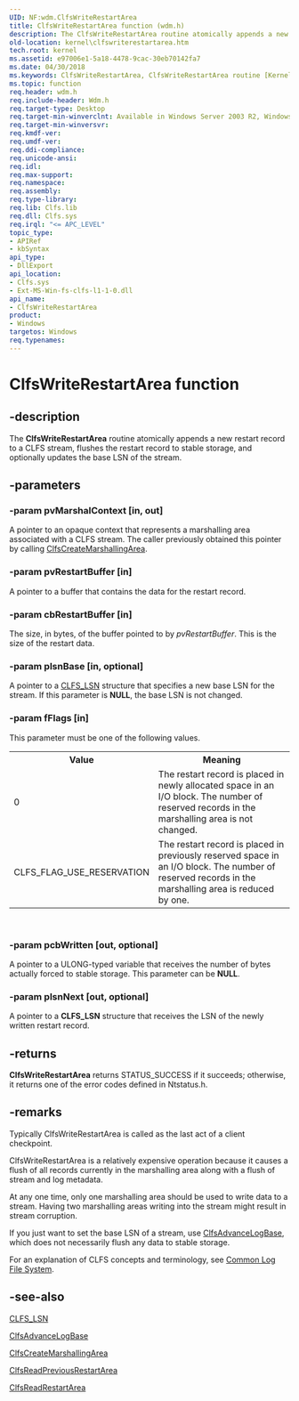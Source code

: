 ```yaml
---
UID: NF:wdm.ClfsWriteRestartArea
title: ClfsWriteRestartArea function (wdm.h)
description: The ClfsWriteRestartArea routine atomically appends a new restart record to a CLFS stream, flushes the restart record to stable storage, and optionally updates the base LSN of the stream.
old-location: kernel\clfswriterestartarea.htm
tech.root: kernel
ms.assetid: e97006e1-5a18-4478-9cac-30eb70142fa7
ms.date: 04/30/2018
ms.keywords: ClfsWriteRestartArea, ClfsWriteRestartArea routine [Kernel-Mode Driver Architecture], Clfs_b2bfac14-eb9c-4323-af79-ab8bebf06f79.xml, kernel.clfswriterestartarea, wdm/ClfsWriteRestartArea
ms.topic: function
req.header: wdm.h
req.include-header: Wdm.h
req.target-type: Desktop
req.target-min-winverclnt: Available in Windows Server 2003 R2, Windows Vista, and later versions of Windows.
req.target-min-winversvr: 
req.kmdf-ver: 
req.umdf-ver: 
req.ddi-compliance: 
req.unicode-ansi: 
req.idl: 
req.max-support: 
req.namespace: 
req.assembly: 
req.type-library: 
req.lib: Clfs.lib
req.dll: Clfs.sys
req.irql: "<= APC_LEVEL"
topic_type:
- APIRef
- kbSyntax
api_type:
- DllExport
api_location:
- Clfs.sys
- Ext-MS-Win-fs-clfs-l1-1-0.dll
api_name:
- ClfsWriteRestartArea
product:
- Windows
targetos: Windows
req.typenames: 
---
```


# ClfsWriteRestartArea function


## -description


The <b>ClfsWriteRestartArea</b> routine atomically appends a new restart record to a CLFS stream, flushes the restart record to stable storage, and optionally updates the base LSN of the stream.


## -parameters




### -param pvMarshalContext [in, out]

A pointer to an opaque context that represents a marshalling area associated with a CLFS stream. The caller previously obtained this pointer by calling <a href="https://msdn.microsoft.com/library/windows/hardware/ff541520">ClfsCreateMarshallingArea</a>.


### -param pvRestartBuffer [in]

A pointer to a buffer that contains the data for the restart record.


### -param cbRestartBuffer [in]

The size, in bytes, of the buffer pointed to by <i>pvRestartBuffer</i>. This is the size of the restart data.


### -param plsnBase [in, optional]

A pointer to a <a href="https://msdn.microsoft.com/library/windows/hardware/ff541824">CLFS_LSN</a> structure that specifies a new base LSN for the stream. If this parameter is <b>NULL</b>, the base LSN is not changed.


### -param fFlags [in]

This parameter must be one of the following values.

<table>
<tr>
<th>Value</th>
<th>Meaning</th>
</tr>
<tr>
<td>
0

</td>
<td>
The restart record is placed in newly allocated space in an I/O block. The number of reserved records in the marshalling area is not changed.

</td>
</tr>
<tr>
<td>
CLFS_FLAG_USE_RESERVATION

</td>
<td>
The restart record is placed in previously reserved space in an I/O block. The number of reserved records in the marshalling area is reduced by one.

</td>
</tr>
</table>
 


### -param pcbWritten [out, optional]

A pointer to a ULONG-typed variable that receives the number of bytes actually forced to stable storage. This parameter can be <b>NULL</b>.


### -param plsnNext [out, optional]

A pointer to a <b>CLFS_LSN</b> structure that receives the LSN of the newly written restart record.


## -returns



<b>ClfsWriteRestartArea</b> returns STATUS_SUCCESS if it succeeds; otherwise, it returns one of the error codes defined in Ntstatus.h.




## -remarks



Typically ClfsWriteRestartArea is called as the last act of a client checkpoint.

ClfsWriteRestartArea is a relatively expensive operation because it causes a flush of all records currently in the marshalling area along with a flush of stream and log metadata.

At any one time, only one marshalling area should be used to write data to a stream. Having two marshalling areas writing into the stream might result in stream corruption.

If you just want to set the base LSN of a stream, use <a href="https://msdn.microsoft.com/library/windows/hardware/ff540773">ClfsAdvanceLogBase</a>, which does not necessarily flush any data to stable storage.

For an explanation of CLFS concepts and terminology, see <a href="https://msdn.microsoft.com/a9685648-b08c-48ca-b020-e683068f2ea2">Common Log File System</a>. 




## -see-also




<a href="https://msdn.microsoft.com/library/windows/hardware/ff541824">CLFS_LSN</a>



<a href="https://msdn.microsoft.com/library/windows/hardware/ff540773">ClfsAdvanceLogBase</a>



<a href="https://msdn.microsoft.com/library/windows/hardware/ff541520">ClfsCreateMarshallingArea</a>



<a href="https://msdn.microsoft.com/library/windows/hardware/ff541699">ClfsReadPreviousRestartArea</a>



<a href="https://msdn.microsoft.com/library/windows/hardware/ff541709">ClfsReadRestartArea</a>
 

 

